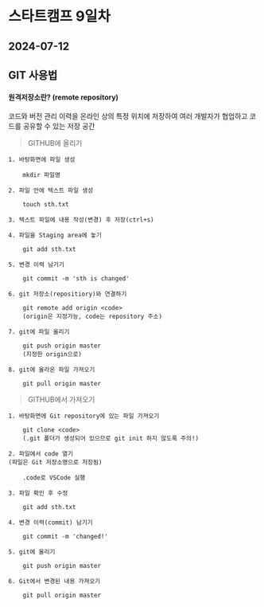# 스타트캠프 9일차
## 2024-07-12
## GIT 사용법

#### 원격저장소란? (remote repository)
 코드와 버전 관리 이력을 온라인 상의 특정 위치에 저장하여 여러 개발자가 협업하고 코드를 공유할 수 있는 저장 공간


> GITHUB에 올리기

    1. 바탕화면에 파일 생성

        mkdir 파일명
    
    2. 파일 안에 텍스트 파일 생성
    
        touch sth.txt
    
    3. 텍스트 파일에 내용 작성(변경) 후 저장(ctrl+s)

    4. 파일을 Staging area에 놓기

        git add sth.txt
    
    5. 변경 이력 남기기

        git commit -m 'sth is changed'

    6. git 저장소(repositiory)와 연결하기

        git remote add origin <code>
        (origin은 지정가능, code는 repository 주소)

    7. git에 파일 올리기

        git push origin master
        (지정한 origin으로)

    8. git에 올라온 파일 가져오기

        git pull origin master 


> GITHUB에서 가져오기

    1. 바탕화면에 Git repository에 있는 파일 가져오기

        git clone <code>
        (.git 폴더가 생성되어 있으므로 git init 하지 않도록 주의!) 

    2. 파일에서 code 열기
    (파일은 Git 저장소명으로 저장됨)

        .code로 VSCode 실행
    
    3. 파일 확인 후 수정

        git add sth.txt         

    4. 변경 이력(commit) 남기기

        git commit -m 'changed!'

    5. git에 올리기
        
        git push origin master

    6. Git에서 변경된 내용 가져오기

        git pull origin master